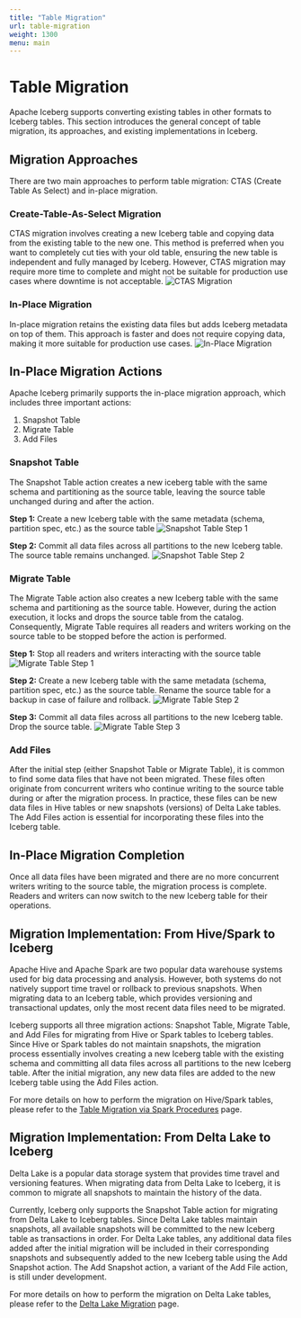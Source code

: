 ```yaml
---
title: "Table Migration"
url: table-migration
weight: 1300
menu: main
---
```

<!--
 - Licensed to the Apache Software Foundation (ASF) under one or more
 - contributor license agreements.  See the NOTICE file distributed with
 - this work for additional information regarding copyright ownership.
 - The ASF licenses this file to You under the Apache License, Version 2.0
 - (the "License"); you may not use this file except in compliance with
 - the License.  You may obtain a copy of the License at
 -
 -   http://www.apache.org/licenses/LICENSE-2.0
 -
 - Unless required by applicable law or agreed to in writing, software
 - distributed under the License is distributed on an "AS IS" BASIS,
 - WITHOUT WARRANTIES OR CONDITIONS OF ANY KIND, either express or implied.
 - See the License for the specific language governing permissions and
 - limitations under the License.
 -->
# Table Migration
Apache Iceberg supports converting existing tables in other formats to Iceberg tables. This section introduces the general concept of table migration, its approaches, and existing implementations in Iceberg.

## Migration Approaches
There are two main approaches to perform table migration: CTAS (Create Table As Select) and in-place migration.

### Create-Table-As-Select Migration
CTAS migration involves creating a new Iceberg table and copying data from the existing table to the new one. This method is preferred when you want to completely cut ties with your old table, ensuring the new table is independent and fully managed by Iceberg.
However, CTAS migration may require more time to complete and might not be suitable for production use cases where downtime is not acceptable.
![CTAS Migration](../../../img/iceberg-CTAS.png)
### In-Place Migration
In-place migration retains the existing data files but adds Iceberg metadata on top of them. This approach is faster and does not require copying data, making it more suitable for production use cases.
![In-Place Migration](../../../img/iceberg-In-place.png)
## In-Place Migration Actions
Apache Iceberg primarily supports the in-place migration approach, which includes three important actions:

1. Snapshot Table
2. Migrate Table
3. Add Files

### Snapshot Table
The Snapshot Table action creates a new iceberg table with the same schema and partitioning as the source table, leaving the source table unchanged during and after the action.

**Step 1:** Create a new Iceberg table with the same metadata (schema, partition spec, etc.) as the source table
![Snapshot Table Step 1](../../../img/iceberg-snapshotaction-step1.png)

**Step 2:** Commit all data files across all partitions to the new Iceberg table. The source table remains unchanged.
![Snapshot Table Step 2](../../../img/iceberg-snapshotaction-step2.png)
### Migrate Table
The Migrate Table action also creates a new Iceberg table with the same schema and partitioning as the source table. However, during the action execution, it locks and drops the source table from the catalog.
Consequently, Migrate Table requires all readers and writers working on the source table to be stopped before the action is performed.

**Step 1:** Stop all readers and writers interacting with the source table
![Migrate Table Step 1](../../../img/iceberg-migrateaction-step1.png)

**Step 2:** Create a new Iceberg table with the same metadata (schema, partition spec, etc.) as the source table. Rename the source table for a backup in case of failure and rollback.
![Migrate Table Step 2](../../../img/iceberg-migrateaction-step2.png)

**Step 3:** Commit all data files across all partitions to the new Iceberg table. Drop the source table.
![Migrate Table Step 3](../../../img/iceberg-migrateaction-step3.png)
### Add Files
After the initial step (either Snapshot Table or Migrate Table), it is common to find some data files that have not been migrated. These files often originate from concurrent writers who continue writing to the source table during or after the migration process.
In practice, these files can be new data files in Hive tables or new snapshots (versions) of Delta Lake tables. The Add Files action is essential for incorporating these files into the Iceberg table.

## In-Place Migration Completion
Once all data files have been migrated and there are no more concurrent writers writing to the source table, the migration process is complete.
Readers and writers can now switch to the new Iceberg table for their operations.

## Migration Implementation: From Hive/Spark to Iceberg
Apache Hive and Apache Spark are two popular data warehouse systems used for big data processing and analysis.
However, both systems do not natively support time travel or rollback to previous snapshots.
When migrating data to an Iceberg table, which provides versioning and transactional updates, only the most recent data files need to be migrated.

Iceberg supports all three migration actions: Snapshot Table, Migrate Table, and Add Files for migrating from Hive or Spark tables to Iceberg tables. Since Hive or Spark tables do not maintain snapshots,
the migration process essentially involves creating a new Iceberg table with the existing schema and committing all data files across all partitions to the new Iceberg table.
After the initial migration, any new data files are added to the new Iceberg table using the Add Files action.

For more details on how to perform the migration on Hive/Spark tables, please refer to the [Table Migration via Spark Procedures](../spark-procedures/#table-migration) page.

## Migration Implementation: From Delta Lake to Iceberg
Delta Lake is a popular data storage system that provides time travel and versioning features. When migrating data from Delta Lake to Iceberg,
it is common to migrate all snapshots to maintain the history of the data.

Currently, Iceberg only supports the Snapshot Table action for migrating from Delta Lake to Iceberg tables. Since Delta Lake tables maintain snapshots, all available snapshots will be committed to the new Iceberg table as transactions in order.
For Delta Lake tables, any additional data files added after the initial migration will be included in their corresponding snapshots and subsequently added to the new Iceberg table using the Add Snapshot action. The Add Snapshot action, a variant of the Add File action, is still under development.

For more details on how to perform the migration on Delta Lake tables, please refer to the [Delta Lake Migration](../delta-lake-migration/#delta-lake-table-migration) page.
